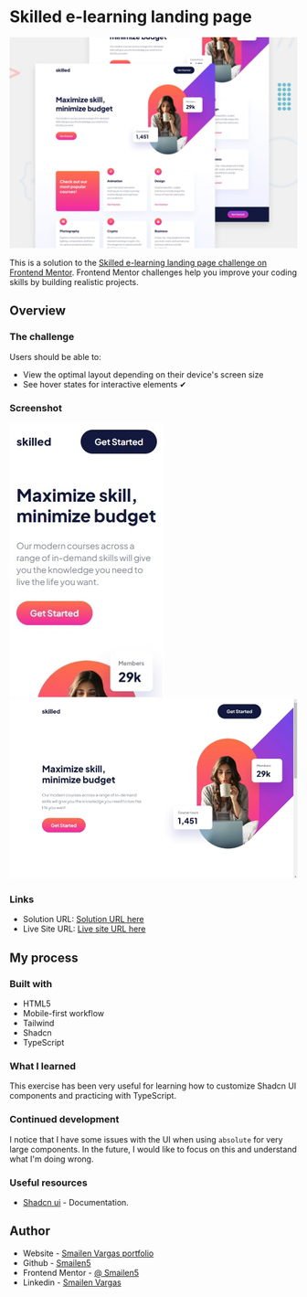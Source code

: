 # Skilled e-learning landing page

![Design preview for the Skilled e-learning landing page coding challenge](./preview.jpg)

This is a solution to the [Skilled e-learning landing page challenge on Frontend Mentor](https://www.frontendmentor.io/challenges/skilled-elearning-landing-page-S1ObDrZ8q). Frontend Mentor challenges help you improve your coding skills by building realistic projects.

## Overview

### The challenge

Users should be able to:

- View the optimal layout depending on their device's screen size
- See hover states for interactive elements ✔

### Screenshot

![smartphone](./screenshot/smartphone.jpeg)
![desktop](./screenshot/desktop.jpeg)

### Links

- Solution URL: [Solution URL here](https://github.com/Smailen5/Frontend-Mentor-Challenge/tree/main/skilled-elearning-landing-page)
- Live Site URL: [Live site URL here](https://soft-shortbread-7ebd18.netlify.app/)

## My process

### Built with

- HTML5
- Mobile-first workflow
- Tailwind
- Shadcn
- TypeScript

### What I learned

This exercise has been very useful for learning how to customize Shadcn UI components and practicing with TypeScript.

### Continued development

I notice that I have some issues with the UI when using `absolute` for very large components. In the future, I would like to focus on this and understand what I'm doing wrong.

### Useful resources

- [Shadcn ui](https://ui.shadcn.com/) - Documentation.

## Author

- Website - [Smailen Vargas portfolio](https://smailenvargas.com/)
- Github - [Smailen5](https://github.com/Smailen5)
- Frontend Mentor - [@ Smailen5](https://www.frontendmentor.io/profile/Smailen5)
- Linkedin - [Smailen Vargas](https://www.linkedin.com/in/smailen-vargas/)
